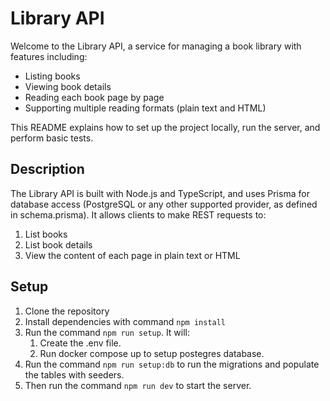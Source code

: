 # Library API
Welcome to the Library API, a service for managing a book library with features including:

- Listing books
- Viewing book details
- Reading each book page by page
- Supporting multiple reading formats (plain text and HTML)

This README explains how to set up the project locally, run the server, and perform basic tests.

## Description
The Library API is built with Node.js and TypeScript, and uses Prisma for database access (PostgreSQL or any other supported provider, as defined in schema.prisma). It allows clients to make REST requests to:

1. List books
2. List book details
3. View the content of each page in plain text or HTML


## Setup

1. Clone the repository
2. Install dependencies with command `npm install`
3. Run the command `npm run setup`. It will:
   1. Create the .env file.
   2. Run docker compose up to setup postegres database.
4. Run the command `npm run setup:db` to run the migrations and populate the tables with seeders.
5. Then run the command `npm run dev` to start the server.

